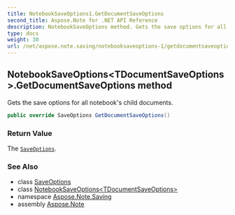 ```yaml
---
title: NotebookSaveOptions1.GetDocumentSaveOptions
second_title: Aspose.Note for .NET API Reference
description: NotebookSaveOptions method. Gets the save options for all notebooks child documents
type: docs
weight: 30
url: /net/aspose.note.saving/notebooksaveoptions-1/getdocumentsaveoptions/
---
```

## NotebookSaveOptions&lt;TDocumentSaveOptions&gt;.GetDocumentSaveOptions method

Gets the save options for all notebook's child documents.

```csharp
public override SaveOptions GetDocumentSaveOptions()
```

### Return Value

The [`SaveOptions`](../../saveoptions/).

### See Also

* class [SaveOptions](../../saveoptions/)
* class [NotebookSaveOptions&lt;TDocumentSaveOptions&gt;](../)
* namespace [Aspose.Note.Saving](../../notebooksaveoptions-1/)
* assembly [Aspose.Note](../../../)


